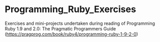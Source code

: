 # Programming_Ruby_Exercises
Exercises and mini-projects undertaken during reading of Programming Ruby 1.9 and 2.0: The Pragmatic Programmers Guide (https://pragprog.com/book/ruby4/programming-ruby-1-9-2-0)
